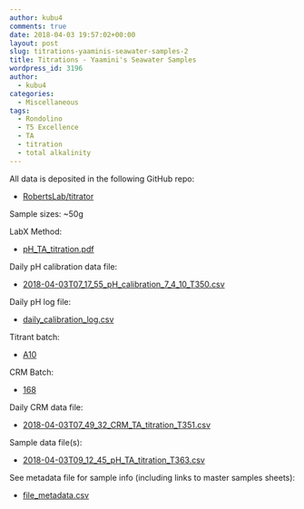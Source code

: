 ```yaml
---
author: kubu4
comments: true
date: 2018-04-03 19:57:02+00:00
layout: post
slug: titrations-yaaminis-seawater-samples-2
title: Titrations - Yaamini's Seawater Samples
wordpress_id: 3196
author:
  - kubu4
categories:
  - Miscellaneous
tags:
  - Rondolino
  - T5 Excellence
  - TA
  - titration
  - total alkalinity
---
```


All data is deposited in the following GitHub repo:





  * [RobertsLab/titrator](httpss://github.com/RobertsLab/titrator)



Sample sizes: ~50g

LabX Method:



  * [pH_TA_titration.pdf](httpss://github.com/RobertsLab/titrator/blob/master/LabX_method_files/pH_TA_titration.pdf)



Daily pH calibration data file:



  * [2018-04-03T07_17_55_pH_calibration_7_4_10_T350.csv
](httpss://github.com/RobertsLab/titrator/raw/master/data/cal_data/2018-04-03T07_17_55_pH_calibration_7_4_10_T350.csv)



Daily pH log file:



  * [daily_calibration_log.csv](httpss://github.com/RobertsLab/titrator/blob/master/data/cal_data/daily_calibration_log.csv)



Titrant batch:



  * [A10](httpss://github.com/RobertsLab/titrator/blob/master/data/acid_certifications/Batch_A10_CoA.pdf)



CRM Batch:



  * [168](httpss://github.com/RobertsLab/titrator/blob/master/data/crm_certifications/Batch168.pdf)



Daily CRM data file:



  * [2018-04-03T07_49_32_CRM_TA_titration_T351.csv
](httpss://github.com/RobertsLab/titrator/raw/master/data/titration_data/crm_data/2018-04-03T07_49_32_CRM_TA_titration_T351.csv)



Sample data file(s):



  * [2018-04-03T09_12_45_pH_TA_titration_T363.csv
](httpss://github.com/RobertsLab/titrator/raw/master/data/titration_data/sample_data/2018-04-03T09_12_45_pH_TA_titration_T363.csv)



See metadata file for sample info (including links to master samples sheets):



  * [file_metadata.csv](httpss://github.com/RobertsLab/titrator/blob/master/data/titration_data/sample_data/file_metadata.csv)


